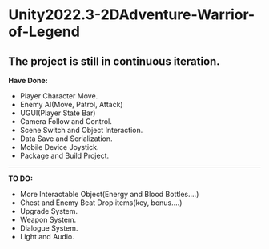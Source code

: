 # Unity2022.3-2DAdventure-Warrior-of-Legend

The project is still in continuous iteration.
---
**Have Done:**
* Player Character Move.
* Enemy AI(Move, Patrol, Attack)
* UGUI(Player State Bar)
* Camera Follow and Control.
* Scene Switch and Object Interaction.
* Data Save and Serialization.
* Mobile Device Joystick.
* Package and Build Project.
---
**TO DO:**
* More Interactable Object(Energy and Blood Bottles....)
* Chest and Enemy Beat Drop items(key, bonus....)
* Upgrade System.
* Weapon System.
* Dialogue System.
* Light and Audio.
